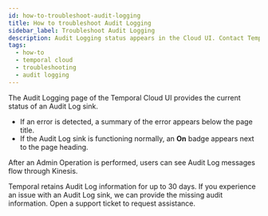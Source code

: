 ```yaml
---
id: how-to-troubleshoot-audit-logging
title: How to troubleshoot Audit Logging
sidebar_label: Troubleshoot Audit Logging
description: Audit Logging status appears in the Cloud UI. Contact Temporal about issues with an Audit Log sink.
tags:
  - how-to
  - temporal cloud
  - troubleshooting
  - audit logging
---
```


The Audit Logging page of the Temporal Cloud UI provides the current status of an Audit Log sink.

- If an error is detected, a summary of the error appears below the page title.
- If the Audit Log sink is functioning normally, an **On** badge appears next to the page heading.

After an Admin Operation is performed, users can see Audit Log messages flow through Kinesis.

Temporal retains Audit Log information for up to 30 days.
If you experience an issue with an Audit Log sink, we can provide the missing audit information.
Open a support ticket to request assistance.
